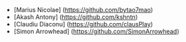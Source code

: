 ﻿- [Marius Nicolae] (https://github.com/bytao7mao)
- [Akash Antony] (https://github.com/kshntn)
- [Claudiu Diaconu] (https://github.com/clausPlay)
- [Simon Arrowhead] (https://github.com/SimonArrowhead)
